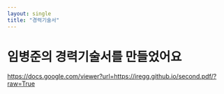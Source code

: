 ```yaml
---
layout: single
title: "경력기술서"
---
```


# 임병준의 경력기술서를 만들었어요

<https://docs.google.com/viewer?url=https://iregg.github.io/second.pdf/?raw=True>
